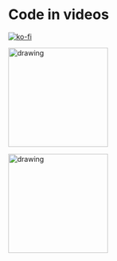 # Code in videos

[![ko-fi](https://www.ko-fi.com/img/githubbutton_sm.svg)](https://ko-fi.com/J3J41NOMQ)

[<img src="Ko-fi_Logo_RGB.png" alt="drawing" width="200"/>](https://ko-fi.com/J3J41NOMQ)

[<img src="https://cdn.ko-fi.com/cdn/kofi1.png" alt="drawing" width="200"/>](https://ko-fi.com/J3J41NOMQ)
